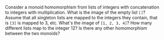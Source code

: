 Consider a monoid homomorphism from lists of integers with concatenation to integers with multiplication. What is the image of the empty list `[]`? Assume that all singleton lists are mapped to the integers they contain, that is `[3]` is mapped to 3, etc. What's the image of `[1, 2, 3, 4]`? How many different lists map to the integer 12? Is there any other homomorphism between the two monoids?